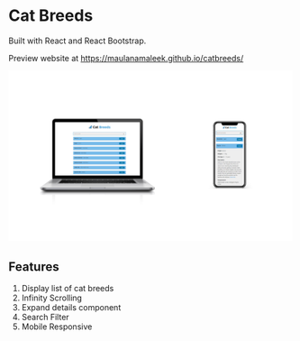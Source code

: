 # Cat Breeds

Built with React and React Bootstrap.

Preview website at https://maulanamaleek.github.io/catbreeds/

![alt text](https://github.com/maulanamaleek/catbreeds/blob/main/banner.jpg?raw=true)

## Features

1. Display list of cat breeds
2. Infinity Scrolling
3. Expand details component
4. Search Filter
5. Mobile Responsive


